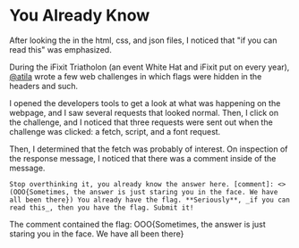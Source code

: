 # You Already Know

After looking the in the html, css, and json files, I noticed that "if you can read this" was emphasized.

During the iFixit Triatholon (an event White Hat and iFixit put on every year), [@atila](https://github.com/atti1a) wrote a few web challenges in which flags were hidden in the headers and such.

I opened the developers tools to get a look at what was happening on the webpage, and I saw several requests that looked normal. Then, I click on the challenge, and I noticed that three requests were sent out when the challenge was clicked: a fetch, script, and a font request.

Then, I determined that the fetch was probably of interest. On inspection of the response message, I noticed that there was a comment inside of the message.

```
Stop overthinking it, you already know the answer here. [comment]: <> (OOO{Sometimes, the answer is just staring you in the face. We have all been there}) You already have the flag. **Seriously**, _if you can read this_, then you have the flag. Submit it! 
```
The comment contained the flag: OOO{Sometimes, the answer is just staring you in the face. We have all been there}
